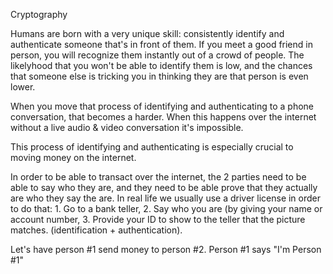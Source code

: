Cryptography

Humans are born with a very unique skill: consistently identify and authenticate someone that's in front of them. If you meet a good friend in person, you will recognize them instantly out of a crowd of people. The likelyhood that you won't be able to identify them is low, and the chances that someone else is tricking you in thinking they are that person is even lower.

When you move that process of identifying and authenticating to a phone conversation, that becomes a harder. When this happens over the internet without a live audio & video conversation it's impossible.

This process of identifying and authenticating is especially crucial to moving money on the internet.

In order to be able to transact over the internet, the 2 parties need to be able to say who they are, and they need to be able prove that they actually are who they say the are.
In real life we usually use a driver license in order to do that: 1. Go to a bank teller, 2. Say who you are (by giving your name or account number, 3. Provide your ID to show to the teller that the picture matches. (identification + authentication).

Let's have person #1 send money to person #2. Person #1 says "I'm Person #1"
